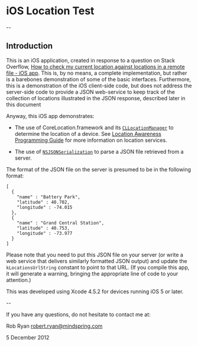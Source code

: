 # iOS Location Test

--

## Introduction

This is an iOS application, created in response to a question on Stack Overflow, [How to check my current location against locations in a remote file - iOS app](http://stackoverflow.com/questions/13667062). This is, by no means, a complete implementation, but rather is a barebones demonstration of some of the basic interfaces. Furthermore, this is a demonstration of the iOS client-side code, but does not address the server-side code to provide a JSON web-service to keep track of the collection of locations illustrated in the JSON response, described later in this document

Anyway, this iOS app demonstrates:

- The use of CoreLocation.framework and its [`CLLocationManager`](https://developer.apple.com/library/ios/#documentation/CoreLocation/Reference/CLLocationManager_Class/CLLocationManager/CLLocationManager.html) to determine the location of a device. See [Location Awareness Programming Guide](http://developer.apple.com/library/ios/#documentation/userexperience/conceptual/LocationAwarenessPG/Introduction/Introduction.html) for more information on location services.

- The use of [`NSJSONSerialization`](http://developer.apple.com/library/ios/#documentation/Foundation/Reference/NSJSONSerialization_Class/Reference/Reference.html) to parse a JSON file retrieved from a server.

The format of the JSON file on the server is presumed to be in the following format:

    [
      {
        "name" : "Battery Park",
        "latitude" : 40.702,
        "longitude" : -74.015
      },
      {
        "name" : "Grand Central Station",
        "latitude" : 40.753,
        "longitude" : -73.977
      }
    ]

Please note that you need to put this JSON file on your server (or write a web service that delivers similarly formatted JSON output) and update the `kLocationsUrlString` constant to point to that URL. (If you compile this app, it will generate a warning, bringing the appropriate line of code to your attention.)

This was developed using Xcode 4.5.2 for devices running iOS 5 or later.

--

If you have any questions, do not hesitate to contact me at:

Rob Ryan
robert.ryan@mindspring.com

5 December 2012

